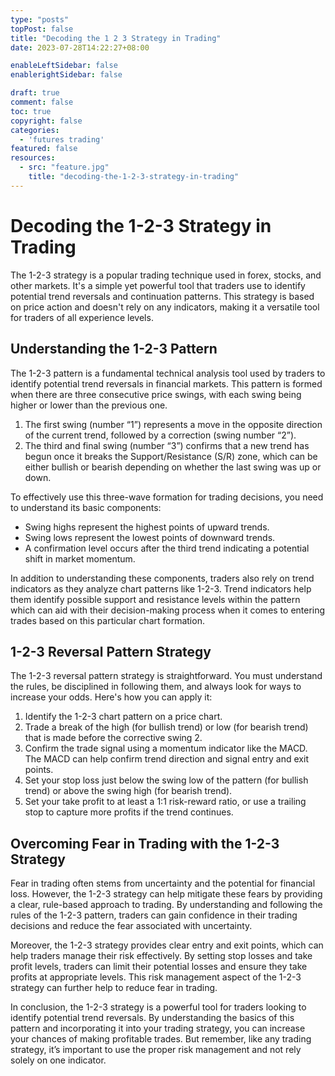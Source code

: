 ```yaml
---
type: "posts"
topPost: false
title: "Decoding the 1 2 3 Strategy in Trading"
date: 2023-07-28T14:22:27+08:00

enableLeftSidebar: false
enablerightSidebar: false

draft: true
comment: false
toc: true
copyright: false
categories: 
  - 'futures trading'
featured: false
resources: 
  - src: "feature.jpg"
    title: "decoding-the-1-2-3-strategy-in-trading"
---
```


# Decoding the 1-2-3 Strategy in Trading

The 1-2-3 strategy is a popular trading technique used in forex, stocks, and other markets. It's a simple yet powerful tool that traders use to identify potential trend reversals and continuation patterns. This strategy is based on price action and doesn't rely on any indicators, making it a versatile tool for traders of all experience levels.

## Understanding the 1-2-3 Pattern

The 1-2-3 pattern is a fundamental technical analysis tool used by traders to identify potential trend reversals in financial markets. This pattern is formed when there are three consecutive price swings, with each swing being higher or lower than the previous one. 

1. The first swing (number “1”) represents a move in the opposite direction of the current trend, followed by a correction (swing number “2”).
2. The third and final swing (number “3”) confirms that a new trend has begun once it breaks the Support/Resistance (S/R) zone, which can be either bullish or bearish depending on whether the last swing was up or down.

To effectively use this three-wave formation for trading decisions, you need to understand its basic components:

- Swing highs represent the highest points of upward trends.
- Swing lows represent the lowest points of downward trends.
- A confirmation level occurs after the third trend indicating a potential shift in market momentum.

In addition to understanding these components, traders also rely on trend indicators as they analyze chart patterns like 1-2-3. Trend indicators help them identify possible support and resistance levels within the pattern which can aid with their decision-making process when it comes to entering trades based on this particular chart formation.

## 1-2-3 Reversal Pattern Strategy

The 1-2-3 reversal pattern strategy is straightforward. You must understand the rules, be disciplined in following them, and always look for ways to increase your odds. Here's how you can apply it:

1. Identify the 1-2-3 chart pattern on a price chart.
2. Trade a break of the high (for bullish trend) or low (for bearish trend) that is made before the corrective swing 2.
3. Confirm the trade signal using a momentum indicator like the MACD. The MACD can help confirm trend direction and signal entry and exit points.
4. Set your stop loss just below the swing low of the pattern (for bullish trend) or above the swing high (for bearish trend).
5. Set your take profit to at least a 1:1 risk-reward ratio, or use a trailing stop to capture more profits if the trend continues.

## Overcoming Fear in Trading with the 1-2-3 Strategy

Fear in trading often stems from uncertainty and the potential for financial loss. However, the 1-2-3 strategy can help mitigate these fears by providing a clear, rule-based approach to trading. By understanding and following the rules of the 1-2-3 pattern, traders can gain confidence in their trading decisions and reduce the fear associated with uncertainty.

Moreover, the 1-2-3 strategy provides clear entry and exit points, which can help traders manage their risk effectively. By setting stop losses and take profit levels, traders can limit their potential losses and ensure they take profits at appropriate levels. This risk management aspect of the 1-2-3 strategy can further help to reduce fear in trading.

In conclusion, the 1-2-3 strategy is a powerful tool for traders looking to identify potential trend reversals. By understanding the basics of this pattern and incorporating it into your trading strategy, you can increase your chances of making profitable trades. But remember, like any trading strategy, it’s important to use the proper risk management and not rely solely on one indicator.
